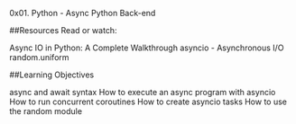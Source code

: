 0x01. Python - Async
Python
Back-end

##Resources
Read or watch:

Async IO in Python: A Complete Walkthrough
asyncio - Asynchronous I/O
random.uniform

##Learning Objectives

async and await syntax
How to execute an async program with asyncio
How to run concurrent coroutines
How to create asyncio tasks
How to use the random module
